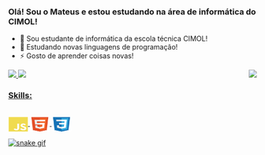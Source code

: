 ### Olá! Sou o Mateus e estou estudando na área de informática do CIMOL!

- 🔭 Sou estudante de informática da escola técnica CIMOL!
- 🌱 Estudando novas linguagens de programação!
- ⚡ Gosto de aprender coisas novas!



<div>
<img align="right" height="480em" src="https://raw.githubusercontent.com/gist/teteumateus/0ce8fc4519126a5409981a217e940b81/raw/072fa0727db1adc9bc81eb287c9367a96d18ae30/githubcard.svg" />
  <a href="https://github.com/teteumateus">
  <img height="180em" src="https://github-readme-stats.vercel.app/api?username=teteumateus&show_icons=true&hide_border=true&theme=tokyonight&include_all_commits=true&count_private=true&bg_color=35,1a1b27,252334"/>
     <img height="180em" src="https://github-readme-stats.vercel.app/api/top-langs/?username=teteumateus&layout=compact&langs_count=16&hide_border=true&theme=tokyonight"/>
</div>

### Skills:

<div style="display: inline_block"><br>
  <img align="center" alt="Js" height="30" width="40" src="https://raw.githubusercontent.com/devicons/devicon/master/icons/javascript/javascript-plain.svg">
  <img align="center" alt="HTML" height="30" width="40" src="https://raw.githubusercontent.com/devicons/devicon/master/icons/html5/html5-original.svg">
  <img align="center" alt="CSS" height="30" width="40" src="https://raw.githubusercontent.com/devicons/devicon/master/icons/css3/css3-original.svg">
</div>
  


  ![snake gif](https://github.com/vinikrummenauer/vinikrummenauer/blob/output/github-contribution-grid-snake.svg)
